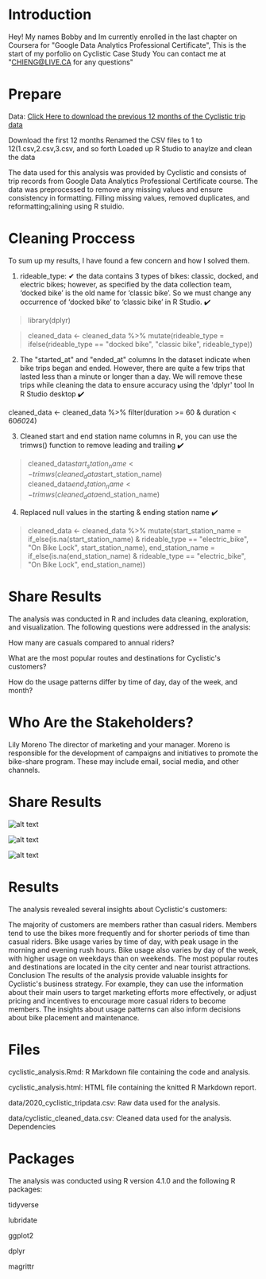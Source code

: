 # Introduction
Hey! My names Bobby and Im currently enrolled in the last chapter on Coursera for "Google Data Analytics Professional Certificate", This is the start of my porfolio on Cyclistic Case Study You can contact me at "CHIENG@LIVE.CA for any questions"

# Prepare
Data:
[Click Here to download the previous 12 months of the Cyclistic trip data ](https://divvy-tripdata.s3.amazonaws.com/index.html)

Download the first 12 months 
Renamed the CSV files to 1 to 12(1.csv,2.csv,3.csv, and so forth
Loaded up R Studio to anaylze and clean the data


The data used for this analysis was provided by Cyclistic and consists of trip records from Google Data Analytics Professional Certificate course. The data was preprocessed to remove any missing values and ensure consistency in formatting. Filling missing values, removed duplicates, and reformatting;alining using R stuidio.


# Cleaning Proccess
To sum up my results, I have found a few concern and how I solved them.

1.  rideable_type: ✔ 
the data contains 3 types of bikes: classic, docked, and electric bikes; however, as specified by the data collection team, ‘docked bike’ is the old name for ‘classic bike’. So we must change any occurrence of ‘docked bike’ to ‘classic bike’ in R Studio. ✔️



>library(dplyr)

>cleaned_data <- cleaned_data %>% 
  mutate(rideable_type = ifelse(rideable_type == "docked bike", "classic bike", rideable_type))


2. The "started_at" and "ended_at" columns In the dataset indicate when bike trips began and ended. However, there are quite a few trips that lasted less than a minute or longer than a day. We will remove these trips while cleaning the data to ensure accuracy using the 'dplyr' tool In R Studio desktop ✔️

>
cleaned_data <- cleaned_data %>%
  filter(duration >= 60 & duration < 60*60*24)
  >
  

3. Cleaned  start and end station name columns in R, you can use the trimws() function to remove leading and trailing ✔️

>cleaned_data$start_station_name <- trimws(cleaned_data$start_station_name)
cleaned_data$end_station_name <- trimws(cleaned_data$end_station_name)
>

4. Replaced null values in the starting & ending station name ✔️

>cleaned_data <- cleaned_data %>%
  mutate(start_station_name = if_else(is.na(start_station_name) & rideable_type == "electric_bike", "On Bike Lock", start_station_name),
         end_station_name = if_else(is.na(end_station_name) & rideable_type == "electric_bike", "On Bike Lock", end_station_name))


# Share Results

The analysis was conducted in R and includes data cleaning, exploration, and visualization. The following questions were addressed in the analysis:

How many are casuals compared to annual riders?

What are the most popular routes and destinations for Cyclistic's customers?

How do the usage patterns differ by time of day, day of the week, and month?



# Who Are the Stakeholders?
Lily Moreno
The director of marketing and your manager. Moreno is responsible for the development of campaigns
and initiatives to promote the bike-share program. These may include email, social media, and other channels.

# Share Results
![alt text](https://github.com/databubs/Cyclists_2023/blob/main/Days%20Of%20Riders.png)

![alt text](https://github.com/databubs/Cyclists_2023/blob/main/Percentage_Of_Rides_By_Member%20type.png)

![alt text](https://github.com/databubs/Cyclists_2023/blob/main/Cyclists_Members.png?raw=true)




# Results
The analysis revealed several insights about Cyclistic's customers:

The majority of customers are members rather than casual riders.
Members tend to use the bikes more frequently and for shorter periods of time than casual riders.
Bike usage varies by time of day, with peak usage in the morning and evening rush hours.
Bike usage also varies by day of the week, with higher usage on weekdays than on weekends.
The most popular routes and destinations are located in the city center and near tourist attractions.
Conclusion
The results of the analysis provide valuable insights for Cyclistic's business strategy. For example, they can use the information about their main users to target marketing efforts more effectively, or adjust pricing and incentives to encourage more casual riders to become members. The insights about usage patterns can also inform decisions about bike placement and maintenance.

# Files
cyclistic_analysis.Rmd: R Markdown file containing the code and analysis.

cyclistic_analysis.html: HTML file containing the knitted R Markdown report.

data/2020_cyclistic_tripdata.csv: Raw data used for the analysis.

data/cyclistic_cleaned_data.csv: Cleaned data used for the analysis.
Dependencies


# Packages 
The analysis was conducted using R version 4.1.0 and the following R packages:

tidyverse

lubridate

ggplot2

dplyr

magrittr

